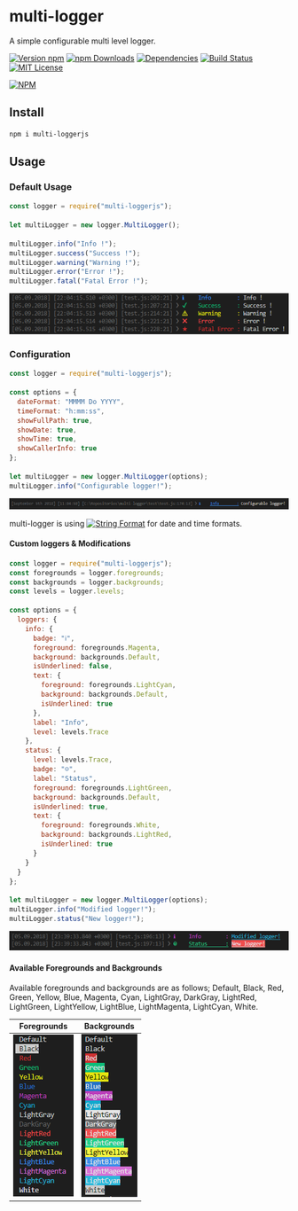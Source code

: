 # multi-logger
A simple configurable multi level logger.

[![Version npm](https://img.shields.io/npm/v/multi-loggerjs.svg?style=flat-square)](https://www.npmjs.com/package/multi-loggerjs)
[![npm Downloads](https://img.shields.io/npm/dm/multi-loggerjs.svg?style=flat-square)](https://npmcharts.com/compare/multi-loggerjs?minimal=true)
[![Dependencies](https://img.shields.io/david/NiyaziAki/multi-logger.svg?style=flat-square)](https://david-dm.org/NiyaziAki/multi-logger)
[![Build Status](https://travis-ci.org/NiyaziAki/multi-logger.svg?branch=master)](https://travis-ci.org/NiyaziAki/multi-logger)
[![MIT License](https://img.shields.io/packagist/l/doctrine/orm.svg)](https://github.com/NiyaziAki/multi-logger/blob/master/LICENSE)


[![NPM](https://nodei.co/npm/multi-loggerjs.png?downloads=true&downloadRank=true)](https://nodei.co/npm/multi-loggerjs/)

## Install

```bash
npm i multi-loggerjs
```

## Usage

### Default Usage

```js
const logger = require("multi-loggerjs");

let multiLogger = new logger.MultiLogger();

multiLogger.info("Info !");
multiLogger.success("Success !");
multiLogger.warning("Warning !");
multiLogger.error("Error !");
multiLogger.fatal("Fatal Error !");
```
<div align="center">
  <img alt="Default Usage" src="docs/defaultusage.PNG">
</div>

### Configuration

```js
const logger = require("multi-loggerjs");

const options = {
  dateFormat: "MMMM Do YYYY",
  timeFormat: "h:mm:ss",
  showFullPath: true,
  showDate: true,
  showTime: true,
  showCallerInfo: true
};

let multiLogger = new logger.MultiLogger(options);
multiLogger.info("Configurable logger!");

```
<div align="center">
  <img alt="Default Usage" src="docs/configure.PNG">
</div>

multi-logger is using [![String Format](https://img.shields.io/badge/moment-v2.22.2-brightgreen.svg)](https://momentjs.com/docs/#/parsing/string-format/) for date and time formats.

#### Custom loggers & Modifications

```js
const logger = require("multi-loggerjs");
const foregrounds = logger.foregrounds;
const backgrounds = logger.backgrounds;
const levels = logger.levels;

const options = {
  loggers: {
    info: {
      badge: "ℹ",
      foreground: foregrounds.Magenta,
      background: backgrounds.Default,
      isUnderlined: false,
      text: {
        foreground: foregrounds.LightCyan,
        background: backgrounds.Default,
        isUnderlined: true
      },
      label: "Info",
      level: levels.Trace
    },
    status: {
      level: levels.Trace,
      badge: "☺",
      label: "Status",
      foreground: foregrounds.LightGreen,
      background: backgrounds.Default,
      isUnderlined: true,
      text: {
        foreground: foregrounds.White,
        background: backgrounds.LightRed,
        isUnderlined: true
      }
    }
  }
};

let multiLogger = new logger.MultiLogger(options);
multiLogger.info("Modified logger!");
multiLogger.status("New logger!");

```

<div align="center">
  <img alt="Default Usage" src="docs/configure2.PNG">
</div>

#### Available Foregrounds and Backgrounds

Available foregrounds and backgrounds are as follows; Default, Black, Red, Green, Yellow, Blue, Magenta, Cyan, LightGray, DarkGray, LightRed, LightGreen, LightYellow, LightBlue, LightMagenta, LightCyan, White.

| Foregrounds   | Backgrounds   |
| ------------- |:-------------:|
| <img alt="Default Usage" src="docs/foregrounds.PNG">      | <img alt="Default Usage" src="docs/backgrounds.PNG"> |
